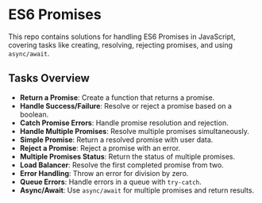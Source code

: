 #  ES6 Promises

This repo contains solutions for handling ES6 Promises in JavaScript, covering tasks like creating, resolving, rejecting promises, and using `async/await`.

## Tasks Overview

- **Return a Promise**: Create a function that returns a promise.
- **Handle Success/Failure**: Resolve or reject a promise based on a boolean.
- **Catch Promise Errors**: Handle promise resolution and rejection.
- **Handle Multiple Promises**: Resolve multiple promises simultaneously.
- **Simple Promise**: Return a resolved promise with user data.
- **Reject a Promise**: Reject a promise with an error.
- **Multiple Promises Status**: Return the status of multiple promises.
- **Load Balancer**: Resolve the first completed promise from two.
- **Error Handling**: Throw an error for division by zero.
- **Queue Errors**: Handle errors in a queue with `try-catch`.
- **Async/Await**: Use `async/await` for multiple promises and return results.
